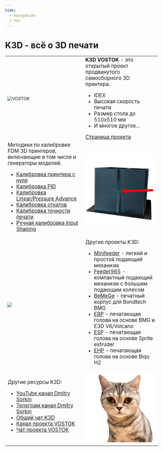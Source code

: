 ```yaml
---
hide:
  - navigation
  - toc
---
```


# K3D - всё о 3D печати

<table>
	<tbody>
		<tr style="min-height: 300px">
			<td width=300 style="vertical-align: middle"><img src="./pics/index_vostok.png" alt="VOSTOK"></td>
			<td colspan="2" style="vertical-align: middle; font-size: 1.2em"><b>K3D VOSTOK</b> - это открытый проект продвинутого самосборного 3D принтера.<br>
        <ul>
          <li>IDEX</li>
          <li>Высокая скорость печати</li>
          <li>Размер стола до 510х510 мм</li>
          <li>И многое другое...</li>
        </ul>
        <a href="./vostok">Страница проекта</a>
      </td>
		</tr>
		<tr style="min-height: 300px">
			<td colspan="2" style="vertical-align: middle; font-size: 1.2em">Методики по калибровке FDM 3D принтеров, включающие в том числе и генераторы моделей.<br>
      <ul>
          <li><a href="./calibrations/">Калибровка принтера с нуля</a></li>
          <li><a href="./calibrations/pid/">Калибровка PID</a></li>
          <li><a href="./calibrations/la/">Калибровка Linear/Pressure Advance</a></li>
          <li><a href="./calibrations/retractions/">Калибровка откатов</a></li>
          <li><a href="./calibrations/accuracy/">Калибровка точности печати</a></li>
          <li><a href="./calibrations/manual_is_calibration/">Ручная калибровка Input Shaping</a></li>
      </ul>
			<td width=300><img src="./pics/calibrations.png"></td>
		</tr>
		<tr style="min-height: 300px">
			<td width=300 style="vertical-align: middle"><img src="./pics/index_minifeeder.png"></td>
			<td colspan="2" style="vertical-align: middle; font-size: 1.2em">Другие проекты K3D:<br>
      <ul>
        <li><a href="./minifeeder/">Minifeeder</a> - легкий и простой подающий механизм</li>
        <li><a href="./feeder965/">Feeder965</a> - компактный подающий механизм с большим подающим колесом</li>
        <li><a href="./bemege/">BeMeGe</a> - печатный корпус для Bondtech BMG</li>
        <li><a href="./ebp/">EBP</a> - печатающая голова на основе BMG и E3D V6/Volcano</li>
        <li><a href="./esp/">ESP</a> - печатающая голова на основе Sprite extruder</li>
        <li><a href="./ehp/">EHP</a> - печатающая голова на основе Biqu H2</li>
      </ul>
      </td>
		</tr>
		<tr>
			<td colspan="2" style="vertical-align: middle; font-size: 1.2em">Другие ресурсы K3D:<br>
      <ul>
        <li><a href="http://www.youtube.com/@SorkinDmitry/">YouTube канал Dmitry Sorkin</a></li>
        <li><a href="http://t.me/dsorkin">Телеграм канал Dmitry Sorkin</a></li>
        <li><a href="http://t.me/K_3_D">Общий чат K3D</a></li>
        <li><a href="http://t.me/vostok3dp">Канал проекта VOSTOK</a></li>
        <li><a href="http://t.me/k3d_vostok">Чат проекта VOSTOK</a></li>
      </ul>
      </td>
			<td width=300 style="vertical-align: middle"><img src="./pics/cat_outline.png"></td>
		</tr>
	</tbody>
</table>
